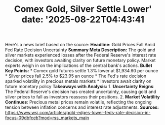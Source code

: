 ﻿---
title: "Comex Gold, Silver Settle Lower'
date: '2025-08-22T04:43:41"
category: "Markets"
summary: ""
slug: "comex gold silver settle lower"
source_urls:
  - "https://www.wsj.com/articles/gold-edges-lower-feds-rate-decision-in-focus-09dbfceb?mod=rss_markets_main"
seo:
  title: "Comex Gold, Silver Settle Lower | Hash n Hedge'
  description: '"
  keywords: ["news", "markets", "brief"]
---
Here's a news brief based on the source:  **Headline:** Gold Prices Fall Amid Fed Rate Decision Uncertainty  **Summary Meta Description:** The gold and silver markets experienced losses after the Federal Reserve's interest rate decision, with investors awaiting clarity on future monetary policy. Market experts weigh in on the implications of the central bank's actions.  **Bullet Key Points:**  * Comex gold futures settle 1.3% lower at $1,934.60 per ounce * Silver prices fall 2.5% to $23.95 an ounce * The Fed's rate decision sparked volatility in precious metals markets * Investors await clarity on future monetary policy  **Takeaways with Analysis:**  1. **Uncertainty Reigns**: The Federal Reserve's decision has created uncertainty, causing gold and silver prices to fall as investors reassess their positions. 2. **Market Volatility Continues**: Precious metal prices remain volatile, reflecting the ongoing tension between inflation concerns and interest rate adjustments.  **Sources:** https://www.wsj.com/articles/gold-edges-lower-feds-rate-decision-in-focus-09dbfceb?mod=rss_markets_main 
